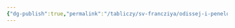 ```yaml
---
{"dg-publish":true,"permalink":"/tabliczy/sv-francziya/odissej-i-penelopa/","dgPassFrontmatter":true}
---
```



